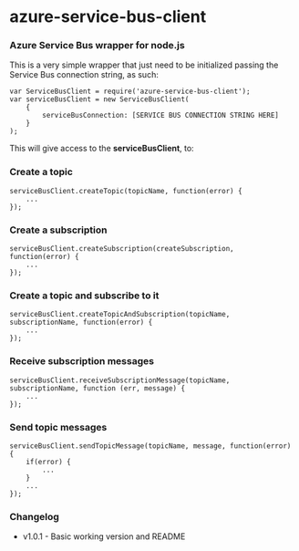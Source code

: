 # azure-service-bus-client

### Azure Service Bus wrapper for node.js

This is a very simple wrapper that just need to be initialized passing the Service Bus connection string, as such:

    var ServiceBusClient = require('azure-service-bus-client');
    var serviceBusClient = new ServiceBusClient(
        {
            serviceBusConnection: [SERVICE BUS CONNECTION STRING HERE]
        }
    );

This will give access to the **serviceBusClient**, to:

### Create a topic

    serviceBusClient.createTopic(topicName, function(error) {
        ...
    });

### Create a subscription

    serviceBusClient.createSubscription(createSubscription, function(error) {
        ...
    });

### Create a topic and subscribe to it

    serviceBusClient.createTopicAndSubscription(topicName, subscriptionName, function(error) {
        ...
    });

### Receive subscription messages

    serviceBusClient.receiveSubscriptionMessage(topicName, subscriptionName, function (err, message) {
        ...
    });


### Send topic messages

    serviceBusClient.sendTopicMessage(topicName, message, function(error) {
        if(error) {
            ...
        }
        ...
    });

### Changelog

- v1.0.1 - Basic working version and README

